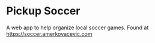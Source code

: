 # Pickup Soccer

A web app to help organize local soccer games. Found at https://soccer.amerkovacevic.com
